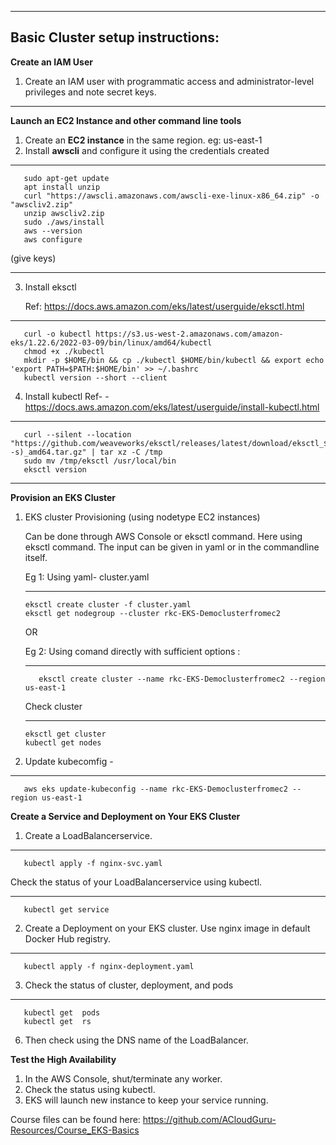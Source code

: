 ----------------------
Basic Cluster setup instructions:
----------------------

**Create an IAM User**
1. Create an IAM user with programmatic access and administrator-level privileges and note secret keys.

------------------------
**Launch an EC2 Instance and other command line tools**
1. Create an **EC2 instance** in the same region. eg: us-east-1
2. Install **awscli** and configure it using the credentials created
---
       sudo apt-get update
       apt install unzip
       curl "https://awscli.amazonaws.com/awscli-exe-linux-x86_64.zip" -o "awscliv2.zip"
       unzip awscliv2.zip
       sudo ./aws/install
       aws --version
       aws configure
 (give keys)
 
 --------
3. Install eksctl 
   
   Ref: https://docs.aws.amazon.com/eks/latest/userguide/eksctl.html
---
       curl -o kubectl https://s3.us-west-2.amazonaws.com/amazon-eks/1.22.6/2022-03-09/bin/linux/amd64/kubectl
       chmod +x ./kubectl
       mkdir -p $HOME/bin && cp ./kubectl $HOME/bin/kubectl && export echo 'export PATH=$PATH:$HOME/bin' >> ~/.bashrc
       kubectl version --short --client

4. Install kubectl 
   Ref- - https://docs.aws.amazon.com/eks/latest/userguide/install-kubectl.html

---
       curl --silent --location "https://github.com/weaveworks/eksctl/releases/latest/download/eksctl_$(uname -s)_amd64.tar.gz" | tar xz -C /tmp
       sudo mv /tmp/eksctl /usr/local/bin
       eksctl version
 
---------------------
**Provision an EKS Cluster**

1. EKS cluster Provisioning (using nodetype EC2 instances)
 
   Can be done through AWS Console or eksctl command.
   Here using eksctl command. 
   The input can be given in yaml or in the commandline itself.
  
   Eg 1: Using yaml- cluster.yaml  
   
   ---
       eksctl create cluster -f cluster.yaml
       eksctl get nodegroup --cluster rkc-EKS-Democlusterfromec2
   OR
   
   Eg 2: Using comand directly with sufficient options : 
   
   ---
          eksctl create cluster --name rkc-EKS-Democlusterfromec2 --region us-east-1
   
   Check cluster
   
   ---
       eksctl get cluster
       kubectl get nodes
 
 
2. Update kubecomfig -
---
       aws eks update-kubeconfig --name rkc-EKS-Democlusterfromec2 --region us-east-1

 
**Create a Service and Deployment on Your EKS Cluster**


1. Create a LoadBalancerservice.

---
       kubectl apply -f nginx-svc.yaml  
       
 Check the status of your LoadBalancerservice using kubectl.

---
       kubectl get service
2. Create a Deployment on your EKS cluster.
      Use nginx image in default Docker Hub registry.
 ---
       kubectl apply -f nginx-deployment.yaml 
       
3. Check the status of cluster, deployment, and pods

---
       kubectl get  pods
       kubectl get  rs
       
 
6. Then check using the DNS name of the LoadBalancer.


**Test the High Availability**

1. In the AWS Console, shut/terminate any worker.
2. Check the status using kubectl.
3. EKS will launch new instance to keep your service running.


Course files can be found here: https://github.com/ACloudGuru-Resources/Course_EKS-Basics
